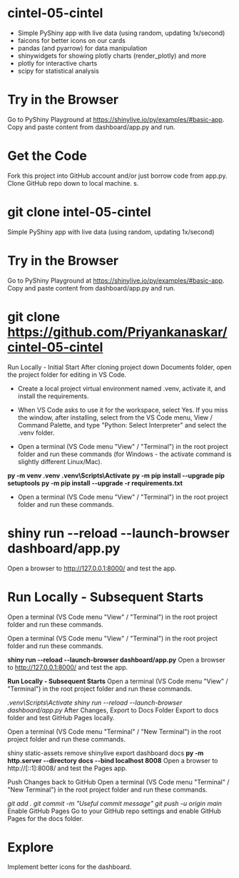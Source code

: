 # cintel-05-cintel

* Simple PyShiny app with live data (using random, updating 1x/second)
* faicons for better icons on our cards
* pandas (and pyarrow) for data manipulation
* shinywidgets for showing plotly charts (render_plotly) and more
* plotly for interactive charts
* scipy for statistical analysis

# Try in the Browser

Go to PyShiny Playground at https://shinylive.io/py/examples/#basic-app. Copy and paste content from dashboard/app.py and run.

# Get the Code

Fork this project into  GitHub account and/or just borrow code from app.py. Clone  GitHub repo down to  local machine. s.

# git clone intel-05-cintel
Simple PyShiny app with live data (using random, updating 1x/second)

# Try in the Browser
Go to PyShiny Playground at https://shinylive.io/py/examples/#basic-app. Copy and paste content from dashboard/app.py and run.


# git clone https://github.com/Priyankanaskar/cintel-05-cintel
Run Locally - Initial Start
After cloning project down  Documents folder, open the project folder for editing in VS Code.

* Create a local project virtual environment named .venv, activate it, and install the requirements.

* When VS Code asks to use it for the workspace, select Yes. If you miss the window, after installing, select from the VS Code menu, View / Command Palette, and type "Python: Select Interpreter" and select the .venv folder.

* Open a terminal (VS Code menu "View" / "Terminal") in the root project folder and run these commands (for Windows - the activate command is slightly different Linux/Mac).

**py -m venv .venv**
**.venv\Scripts\Activate**
**py -m pip install --upgrade pip setuptools**
**py -m pip install --upgrade -r requirements.txt**
* Open a terminal (VS Code menu "View" / "Terminal") in
  the root project folder and run these commands.

# shiny run --reload --launch-browser dashboard/app.py
Open a browser to http://127.0.0.1:8000/ and test the app.

# Run Locally - Subsequent Starts
Open a terminal (VS Code menu "View" / "Terminal") in the root project folder and run these commands.

Open a terminal (VS Code menu "View" / "Terminal") in the root project folder and run these commands.

**shiny run --reload --launch-browser dashboard/app.py**
Open a browser to http://127.0.0.1:8000/ and test the app.

**Run Locally - Subsequent Starts**
Open a terminal (VS Code menu "View" / "Terminal") in the root project folder and run these commands.

*.venv\Scripts\Activate*
*shiny run --reload --launch-browser dashboard/app.py*
After Changes, Export to Docs Folder
Export to docs folder and test GitHub Pages locally.

Open a terminal (VS Code menu "Terminal" / "New Terminal") in the root project folder and run these commands.

shiny static-assets remove
shinylive export dashboard docs
**py -m http.server --directory docs --bind localhost 8008**
Open a browser to http://[::1]:8008/ and test the Pages app.

Push Changes back to GitHub
Open a terminal (VS Code menu "Terminal" / "New Terminal") in the root project folder and run these commands.

*git add .*
*git commit -m "Useful commit message"*
*git push -u origin main*
Enable GitHub Pages
Go to your GitHub repo settings and enable GitHub Pages for the docs folder.

# Explore
Implement better icons for the dashboard.



